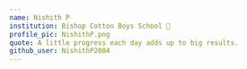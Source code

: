 ```yaml
---
name: Nishith P
institution: Bishop Cotton Boys School 🚩 
profile_pic: NishithP.png 
quote: A little progress each day adds up to big results. 
github_user: NishithP2004
---
```

